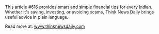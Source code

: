 This article #616 provides smart and simple financial tips for every Indian. Whether it's saving, investing, or avoiding scams, Think News Daily brings useful advice in plain language.

Read more at: www.thinknewsdaily.com